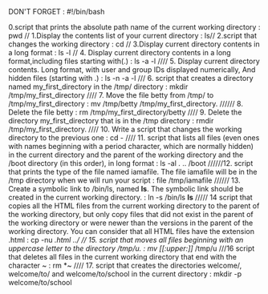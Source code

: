 DON'T FORGET : #!/bin/bash

0.script that prints the absolute path name of the current working directory : pwd // 1.Display the contents list of your current directory : ls// 2.script that changes the working directory : cd // 3.Display current directory contents in a long format : ls -l // 4. Display current directory contents in a long format,including files starting with(.) : ls -a -l //// 5. Display current directory contents. Long format, with user and group IDs displayed numerically, And hidden files (starting with .) : ls -n -a -l /// 6. script that creates a directory named my_first_directory in the /tmp/ directory : mkdir /tmp/my_first_directory //// 7. Move the file betty from /tmp/ to /tmp/my_first_directory : mv /tmp/betty /tmp/my_first_directory. ////// 8. Delete the file betty : rm /tmp/my_first_directory/betty //// 9. Delete the directory my_first_directory that is in the /tmp directory : rmdir /tmp/my_first_directory. //// 10. Write a script that changes the working directory to the previous one : cd - //// 11. script that lists all files (even ones with names beginning with a period character, which are normally hidden) in the current directory and the parent of the working directory and the /boot directory (in this order), in long format : ls -al . .. /boot  //////12. script that prints the type of the file named iamafile. The file iamafile will be in the /tmp directory when we will run your script : file /tmp/iamafile ////// 13. Create a symbolic link to /bin/ls, named __ls__. The symbolic link should be created in the current working directory. : ln -s /bin/ls __ls__  ///// 14  script that copies all the HTML files from the current working directory to the parent of the working directory, but only copy files that did not exist in the parent of the working directory or were newer than the versions in the parent of the working directory.
You can consider that all HTML files have the extension .html : cp -nu *.html ../
// 15. script that moves all files beginning with an uppercase letter to the directory /tmp/u. : mv [[:upper:]]* /tmp/u ///16 script that deletes all files in the current working directory that end with the character ~ : rm *~  //// 17. script that creates the directories welcome/, welcome/to/ and welcome/to/school in the current directory : mkdir -p welcome/to/school 
